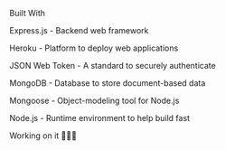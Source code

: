 Built With

Express.js - Backend web framework

Heroku - Platform to deploy web applications

JSON Web Token - A standard to securely authenticate

MongoDB - Database to store document-based data

Mongoose - Object-modeling tool for Node.js

Node.js - Runtime environment to help build fast

Working on it 👨‍🔧🔧